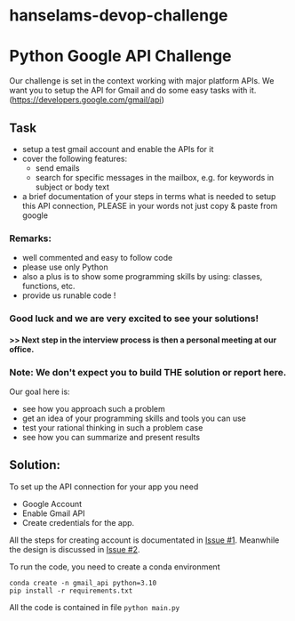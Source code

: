 # hanselams-devop-challenge
# Python Google API Challenge

Our challenge is set in the context working with major platform APIs.
We want you to setup the API for Gmail and do some easy tasks with it.
(https://developers.google.com/gmail/api)


## Task

* setup a test gmail account and enable the APIs for it
* cover the following features:
    * send emails
    * search for specific messages in the mailbox, e.g. for keywords in subject or body text
* a brief documentation of your steps in terms what is needed to setup this API connection, PLEASE in your words not just copy & paste from google


### Remarks:
* well commented and easy to follow code
* please use only Python
* also a plus is to show some programming skills by using: classes, functions, etc.
* provide us runable code !


### Good luck and we are very excited to see your solutions! 

#### >> Next step in the interview process is then a personal meeting at our office.


### Note: We don't expect you to build THE solution or report here.
Our goal here is:
* see how you approach such a problem
* get an idea of your programming skills and tools you can use
* test your rational thinking in such a problem case
* see how you can summarize and present results

## Solution:
To set up the API connection for your app you need
- Google Account
- Enable Gmail API 
- Create credentials for the app.

All the steps for creating account is documentated in [Issue #1](https://github.com/y1450/hanselams-devop-challenge/issues/1).
Meanwhile the design is discussed in [Issue #2](https://github.com/y1450/hanselams-devop-challenge/issues/2).

To run the code,
you need to create a conda environment
```
conda create -n gmail_api python=3.10
pip install -r requirements.txt
```
All the code  is contained in file `python main.py`



